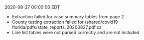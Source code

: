 2020-08-27 00:00:00 EDT


- Extraction failed for case summary tables from page 2
- County testing extraction failed for /shared/covid19-florida/pdfs/state_reports_20200827.pdf.xz
- Line list tables were not parsed correctly and are not included
